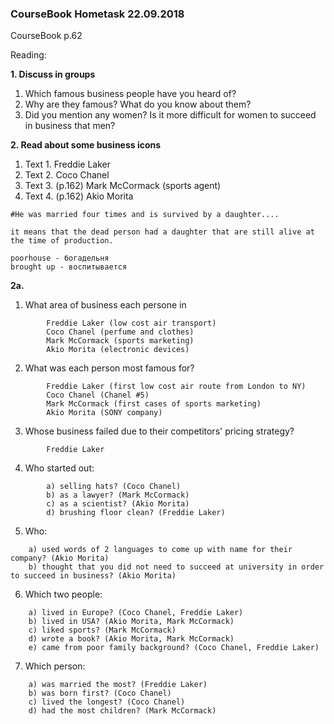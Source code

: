 ### CourseBook Hometask 22.09.2018

CourseBook p.62

Reading:

__1. Discuss in groups__

1. Which famous business people have you heard of?
2. Why are they famous? What do you know about them?
3. Did you mention any women? Is it more difficult for women to succeed in business that men?

__2. Read about some business icons__

1. Text 1. Freddie Laker
1. Text 2. Coco Chanel
1. Text 3. (p.162) Mark McCormack (sports agent)
1. Text 4. (p.162) Akio Morita

```
#He was married four times and is survived by a daughter....

it means that the dead person had a daughter that are still alive at the time of production.

poorhouse - богадельня
brought up - воспитывается
```

__2a.__

1. What area of business each persone in
```
        Freddie Laker (low cost air transport)
        Coco Chanel (perfume and clothes)
        Mark McCormack (sports marketing)
        Akio Morita (electronic devices)
```
2. What was each person most famous for?
```
        Freddie Laker (first low cost air route from London to NY)
        Coco Chanel (Chanel #5)
        Mark McCormack (first cases of sports marketing)
        Akio Morita (SONY company)
```
3. Whose business failed due to their competitors' pricing strategy?
```
        Freddie Laker
```
4. Who started out:
```
        a) selling hats? (Coco Chanel)
        b) as a lawyer? (Mark McCormack)
        c) as a scientist? (Akio Morita)
        d) brushing floor clean? (Freddie Laker)
```

5. Who:
```
    a) used words of 2 languages to come up with name for their company? (Akio Morita)
    b) thought that you did not need to succeed at university in order to succeed in business? (Akio Morita)
```
6. Which two people:
```
    a) lived in Europe? (Coco Chanel, Freddie Laker)
    b) lived in USA? (Akio Morita, Mark McCormack)
    c) liked sports? (Mark McCormack)
    d) wrote a book? (Akio Morita, Mark McCormack)
    e) came from poor family background? (Coco Chanel, Freddie Laker)
```

7. Which person:
```
    a) was married the most? (Freddie Laker)
    b) was born first? (Coco Chanel)
    c) lived the longest? (Coco Chanel)
    d) had the most children? (Mark McCormack)
```
